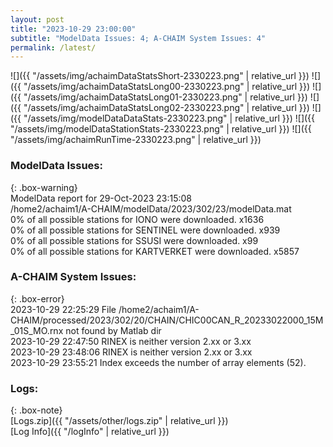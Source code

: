 ```yaml
---
layout: post
title: "2023-10-29 23:00:00"
subtitle: "ModelData Issues: 4; A-CHAIM System Issues: 4"
permalink: /latest/
---
```


![]({{ "/assets/img/achaimDataStatsShort-2330223.png" | relative_url }})
![]({{ "/assets/img/achaimDataStatsLong00-2330223.png" | relative_url }})
![]({{ "/assets/img/achaimDataStatsLong01-2330223.png" | relative_url }})
![]({{ "/assets/img/achaimDataStatsLong02-2330223.png" | relative_url }})
![]({{ "/assets/img/modelDataDataStats-2330223.png" | relative_url }})
![]({{ "/assets/img/modelDataStationStats-2330223.png" | relative_url }})
![]({{ "/assets/img/achaimRunTime-2330223.png" | relative_url }})


### ModelData Issues:  
  
{: .box-warning}  
 ModelData report for 29-Oct-2023 23:15:08   
 /home2/achaim1/A-CHAIM/modelData/2023/302/23/modelData.mat   
 0% of all possible stations for IONO were downloaded. x1636   
 0% of all possible stations for SENTINEL were downloaded. x939   
 0% of all possible stations for SSUSI were downloaded. x99   
 0% of all possible stations for KARTVERKET were downloaded. x5857   
  
### A-CHAIM System Issues:  
  
{: .box-error}  
2023-10-29 22:25:29 File /home2/achaim1/A-CHAIM/processed/2023/302/20/CHAIN/CHIC00CAN_R_20233022000_15M_01S_MO.rnx not found by Matlab dir  
2023-10-29 22:47:50 RINEX is neither version 2.xx or 3.xx  
2023-10-29 23:48:06 RINEX is neither version 2.xx or 3.xx  
2023-10-29 23:55:21 Index exceeds the number of array elements (52).  

### Logs:  
  
{: .box-note}  
[Logs.zip]({{ "/assets/other/logs.zip" | relative_url }})  
[Log Info]({{ "/logInfo" | relative_url }})  

